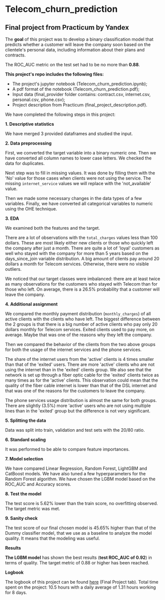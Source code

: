 # Telecom_churn_prediction
## Final project from Practicum by Yandex

The **goal** of this project was to develop a binary classification model that predicts whether a customer will leave the company soon based on the clientele's personal data, including information about their plans and contracts.

The ROC_AUC metric on the test set had to be no more than **0.88**.

**This project's repo includes the following files:**

- The project's jupyter notebook (Telecom_churn_prediction.ipynb);
- A pdf format of the notebook (Telecom_churn_prediction.pdf);
- Input data (final_provider folder contains: contract.csv, internet.csv, personal.csv, phone.csv);
- Project description from Practicum (final_project_description.pdf).

We have completed the following steps in this project:

**1. Descriptive statistics** 

We have merged 3 provided dataframes and studied the input.

**2. Data preprocessing**

First, we converted the target variable into a binary numeric one. Then we have converted all column names to lower case letters. We checked the data for duplicates.

Next step was to fill in missing values. It was done by filling them with the 'No' value for those cases when clients were not using the service. The missing `internet_service` values we will replace with the 'not_available' value.

Then we made some necessary changes in the data types of a few variables. Finally, we have converted all categorical variables to numeric using the OHE technique.
   
**3. EDA**

We examined both the features and the target.

There are a lot of observations with the `total_charges` values less than 100 dollars. These are most likely either new clients or those who quickly left the company after just a month. There are quite a lot of 'loyal' customers as well who stayed with the company for more than 5 years based on the days_since_join variable distribution. A big amount of clients pay around 20 dollars a month for Telecom services. Otherwise, there were no visible outliers.

We noticed that our target classes were imbalanced: there are at least twice as many observations for the customers who stayed with Telecom than for those who left. On average, there is a 26.5% probability that a customer will leave the company.

**4. Additional assignment**

We compared the monthly payment distribution (`monthly_charges`) of all active clients with the clients who have left. The biggest difference between the 2 groups is that there is a big number of active clients who pay only 20 dollars monthly for Telecom services. Exited clients used to pay more, on average. Maybe that was one of the reasons why they left the company.

Then we compared the behavior of the clients from the two above groups for both the usage of the internet services and the phone services.

The share of the internet users from the 'active' clients is 4 times smaller than that of the 'exited' users. There are more 'active' clients who are not using the internet than in the 'exited' clients group. We also see that the network is set up through a fiber optic cable for the 'exited' clients twice as many times as for the 'active' clients. This observation could mean that the quality of the fiber cable internet is lower than that of the DSL internet and that was one of the reasons for the customers to leave the company.

The phone services usage distribution is almost the same for both groups. There are slightly (3.5%) more 'active' users who are not using multiple lines than in the 'exited' group but the difference is not very significant.

    
**5. Splitting the data**

Data was split into train, validation and test sets with the 20/80 ratio.

**6. Standard scaling**

It was performed to be able to compare feature importances.

**7. Model selection**

We have compared Linear Regression, Random Forest, LightGBM and CatBoost models. We have also tuned a few hyperparameters for the Random Forest algorithm. We have chosen the LGBM model based on the ROC_AUC and Accuracy scores.

**8. Test the model**

The test score is 5.62% lower than the train score, no overfitting observed. The target metric was met.

**9. Sanity check**

The test score of our final chosen model is 45.65% higher than that of the Dummy classifier model, that we use as a baseline to analyze the model quality. It means that the modeling was useful.

**Results**

**The LGBM model** has shown the best results (**test ROC_AUC of 0.92**) in terms of quality. The target metric of 0.88 or higher has been reached.

**Logbook**

The logbook of this project can be found [here](https://docs.google.com/spreadsheets/d/1SrGdReexaSEomJGS6yR6cRwJtHA_XqpprnLaE7B6Ayg/edit#gid=124322816) (Final Project tab). Total time spent on the project: 10.5 hours with a daily average of 1.31 hours working for 8 days.
